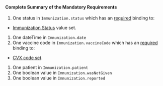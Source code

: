 #### Complete Summary of the Mandatory Requirements

1.  One status in `Immunization.status` which has an [required](http://hl7-fhir.github.io/terminologies.html#required) binding to:
-  [Immunization Status] value set.
1.  One dateTime in `Immunization.date`
1.  One vaccine code in `Immunization.vaccineCode` which has an [required](http://hl7-fhir.github.io/terminologies.html#required) binding to:
-  [CVX code set].
1.  One patient in `Immunization.patient`
1.  One boolean value in `Immunization.wasNotGiven`
1.  One boolean value in `Immunization.reported`

  [Immunization Status]: valueset-daf-core-immunization-status.html
  [CVX code set]: http://hl7.org/fhir/us/daf/valueset-daf-cvx.html
  [DAF Immunization Profile]: http://hl7.org/fhir/us/daf/daf-immunization.html
  [NDC vaccine codes]: NDC_vaccine_codes "wikilink"
  [translations]: Implementation_Guide#Definitions "wikilink"
  [NDC to CVX concept map]: NDC_to_CVX_concept_map "wikilink"